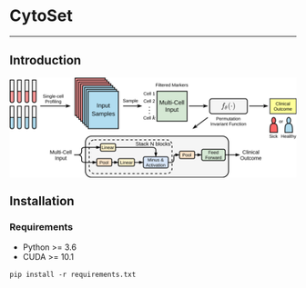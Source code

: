 # CytoSet

---

## Introduction

<p align="center">
<img align="middle" src="./assets/CytoSet.png" alt="CytoSet" width="600" />
</p>


## Installation

### Requirements

- Python >= 3.6
- CUDA >= 10.1

```
pip install -r requirements.txt
```

